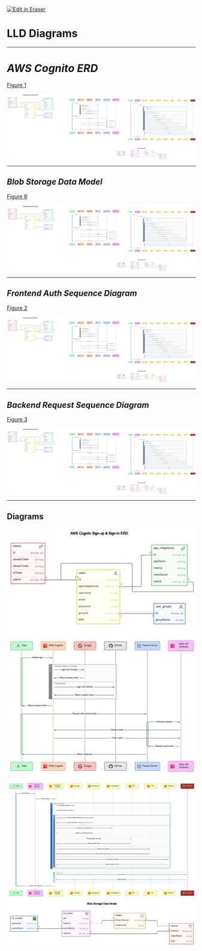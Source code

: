 <p><a target="_blank" href="https://app.eraser.io/workspace/E8ehepdmSsrw4k4EXlwK" id="edit-in-eraser-github-link"><img alt="Edit in Eraser" src="https://firebasestorage.googleapis.com/v0/b/second-petal-295822.appspot.com/o/images%2Fgithub%2FOpen%20in%20Eraser.svg?alt=media&amp;token=968381c8-a7e7-472a-8ed6-4a6626da5501"></a></p>

# **LLD Diagrams**
---

# _AWS Cognito ERD_
[﻿Figure 1](https://app.eraser.io/workspace/E8ehepdmSsrw4k4EXlwK?elements=w9qhwnNs9g3ak9FYSEv0_Q) 

![Figure 1](/.eraser/E8ehepdmSsrw4k4EXlwK___6Ww8hrtkmQbCnRHKqyf4D7Vv51M2___---figure---jhmhcmQ8Vbtz6yIu83o5N---figure---w9qhwnNs9g3ak9FYSEv0_Q.png "Figure 1")



---

## _**Blob Storage Data Model**_
[﻿Figure 6](https://app.eraser.io/workspace/E8ehepdmSsrw4k4EXlwK?elements=VMZA7ES85k8tynTyDZE-cg) 

![Figure 6](/.eraser/E8ehepdmSsrw4k4EXlwK___6Ww8hrtkmQbCnRHKqyf4D7Vv51M2___---figure---2RpEpq-oky-YhEac47jk5---figure---VMZA7ES85k8tynTyDZE-cg.png "Figure 6")



---

## _**Frontend Auth Sequence Diagram**_
[﻿Figure 2](https://app.eraser.io/workspace/E8ehepdmSsrw4k4EXlwK?elements=HDINyakDM-GTUdlFoAdkLQ) 

![Figure 2](/.eraser/E8ehepdmSsrw4k4EXlwK___6Ww8hrtkmQbCnRHKqyf4D7Vv51M2___---figure---ekUA1BrbQJssbfjf_fSAD---figure---HDINyakDM-GTUdlFoAdkLQ.png "Figure 2")



---

## _**Backend Request Sequence Diagram**_
[﻿Figure 3](https://app.eraser.io/workspace/E8ehepdmSsrw4k4EXlwK?elements=3qvYLskCzPqc6w92KJ7E7g) 

![Figure 3](/.eraser/E8ehepdmSsrw4k4EXlwK___6Ww8hrtkmQbCnRHKqyf4D7Vv51M2___---figure---gSZOfCbkfMA3Z2afoYXec---figure---3qvYLskCzPqc6w92KJ7E7g.png "Figure 3")

---




<!-- eraser-additional-content -->
## Diagrams
<!-- eraser-additional-files -->
<a href="/docs/LLD-AWS Cognito Sign-up & Sign-in ERD-1.eraserdiagram" data-element-id="Pmk0dxeWVvl1zkS77riEG"><img src="/.eraser/E8ehepdmSsrw4k4EXlwK___6Ww8hrtkmQbCnRHKqyf4D7Vv51M2___---diagram----c6b763661b0d49784e3c2e7ad973e79d-AWS-Cognito-Sign-up---Sign-in-ERD.png" alt="" data-element-id="Pmk0dxeWVvl1zkS77riEG" /></a>
<a href="/docs/LLD-User Login and Authorization Flow-2.eraserdiagram" data-element-id="nfkA9wRi87IF8gPl4vMjZ"><img src="/.eraser/E8ehepdmSsrw4k4EXlwK___6Ww8hrtkmQbCnRHKqyf4D7Vv51M2___---diagram----2898db7899ecb3048e7801ecbbf2ab96-User-Login-and-Authorization-Flow.png" alt="" data-element-id="nfkA9wRi87IF8gPl4vMjZ" /></a>
<a href="/docs/LLD-Backend Flow-3.eraserdiagram" data-element-id="ZT956U06NUwTn9kntLo-P"><img src="/.eraser/E8ehepdmSsrw4k4EXlwK___6Ww8hrtkmQbCnRHKqyf4D7Vv51M2___---diagram----8d9e5dfc125e2ef05b57fe8ceeb15b19-Backend-Flow.png" alt="" data-element-id="ZT956U06NUwTn9kntLo-P" /></a>
<a href="/docs/LLD-entity-relationship-4.eraserdiagram" data-element-id="PFgmB0sC9mCPwJFW7WlKc"><img src="/.eraser/E8ehepdmSsrw4k4EXlwK___6Ww8hrtkmQbCnRHKqyf4D7Vv51M2___---diagram----14079f143a5c89f60fe6584853114e2e.png" alt="" data-element-id="PFgmB0sC9mCPwJFW7WlKc" /></a>
<!-- end-eraser-additional-files -->
<!-- end-eraser-additional-content -->
<!--- Eraser file: https://app.eraser.io/workspace/E8ehepdmSsrw4k4EXlwK --->
